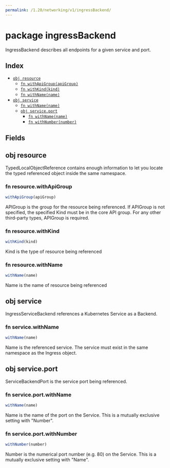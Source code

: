 ```yaml
---
permalink: /1.20/networking/v1/ingressBackend/
---
```


# package ingressBackend

IngressBackend describes all endpoints for a given service and port.

## Index

* [`obj resource`](#obj-resource)
  * [`fn withApiGroup(apiGroup)`](#fn-resourcewithapigroup)
  * [`fn withKind(kind)`](#fn-resourcewithkind)
  * [`fn withName(name)`](#fn-resourcewithname)
* [`obj service`](#obj-service)
  * [`fn withName(name)`](#fn-servicewithname)
  * [`obj service.port`](#obj-serviceport)
    * [`fn withName(name)`](#fn-serviceportwithname)
    * [`fn withNumber(number)`](#fn-serviceportwithnumber)

## Fields

## obj resource

TypedLocalObjectReference contains enough information to let you locate the typed referenced object inside the same namespace.

### fn resource.withApiGroup

```ts
withApiGroup(apiGroup)
```

APIGroup is the group for the resource being referenced. If APIGroup is not specified, the specified Kind must be in the core API group. For any other third-party types, APIGroup is required.

### fn resource.withKind

```ts
withKind(kind)
```

Kind is the type of resource being referenced

### fn resource.withName

```ts
withName(name)
```

Name is the name of resource being referenced

## obj service

IngressServiceBackend references a Kubernetes Service as a Backend.

### fn service.withName

```ts
withName(name)
```

Name is the referenced service. The service must exist in the same namespace as the Ingress object.

## obj service.port

ServiceBackendPort is the service port being referenced.

### fn service.port.withName

```ts
withName(name)
```

Name is the name of the port on the Service. This is a mutually exclusive setting with "Number".

### fn service.port.withNumber

```ts
withNumber(number)
```

Number is the numerical port number (e.g. 80) on the Service. This is a mutually exclusive setting with "Name".